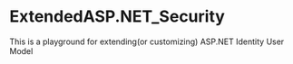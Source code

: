 # ExtendedASP.NET_Security
This is a playground for extending(or customizing) ASP.NET Identity User Model
